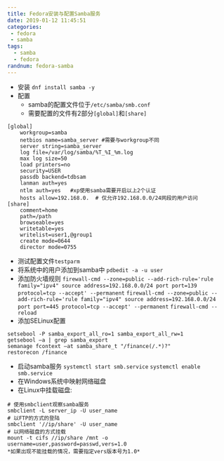 ```yaml
---
title: Fedora安装与配置Samba服务
date: 2019-01-12 11:45:51
categories: 
 - fedora
 - samba
tags:
  - samba
  - fedora
randnum: fedora-samba
---
```

- 安装
`dnf install samba -y`
- 配置
  - samba的配置文件位于`/etc/samba/smb.conf`
  - 需要配置的文件有2部分`[global]`和`[share]`
<!--more-->
```
[global]
	workgroup=samba
	netbios name=samba_server #需要与workgroup不同
	server string=samba_server
	log file=/var/log/samba/%T_%I_%m.log
	max log size=50
	load printers=no
	security=USER
	passdb backend=tdbsam
	lanman auth=yes
	ntlm auth=yes	#xp使用samba需要开启以上2个认证
	hosts allow=192.168.0. 	# 仅允许192.168.0.0/24网段的用户访问
[share]
	comment=home
	path=/path
	browseable=yes
	writetable=yes
	writelist=user1,@group1
	create mode=0644
	director mode=0755
```
  - 测试配置文件`testparm`
  - 将系统中的用户添加到samba中
  `pdbedit -a -u user`
  - 添加防火墙规则
  `firewall-cmd --zone=public --add-rich-rule='rule family="ipv4" source address=192.168.0.0/24 port port=139 protocol=tcp --accept' --permanent`
  `firewall-cmd --zone=public --add-rich-rule='rule family="ipv4" source address=192.168.0.0/24 port port=445 protocol=tcp --accept' --permanent`
  `firewall-cmd --reload`
  - 添加SELinux配置
```
setsebool -P samba_export_all_ro=1 samba_export_all_rw=1
getsebool –a | grep samba_export
semanage fcontext –at samba_share_t "/finance(/.*)?"
restorecon /finance
```
  - 启动samba服务
  `systemctl start smb.service`
  `systemctl enable smb.service`
  - 在Windows系统中映射网络磁盘
  - 在Linux中挂载磁盘:
```
# 使用smbclient观察samba服务
smbclient -L server_ip -U user_name
# 以FTP的方式的登陆
smbclient '//ip/share' -U user_name
# 以网络磁盘的方式挂载
mount -t cifs //ip/share /mnt -o username=user,password=passwd,vers=1.0
*如果出现不能挂载的情况，需要指定vers版本号为1.0*
```
